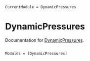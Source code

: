```@meta
CurrentModule = DynamicPressures
```

# DynamicPressures

Documentation for [DynamicPressures](https://github.com/pjsjipt/DynamicPressures.jl).

```@index
```

```@autodocs
Modules = [DynamicPressures]
```
